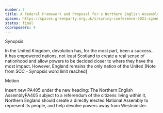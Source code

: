 ```yaml
---
number: 2
title: A Federal Framework and Proposal for a Northern English Assembly
spaces: https://spaces.greenparty.org.uk/s/spring-conference-2021-agenda-forum2/?contentId=78642
status: final
coproposers: 4
---
```

Synopsis


In the United Kingdom, devolution has, for the most part, been a success... it has empowered nations, not least Scotland to create a real sense of nationhood and allow powers to be decided closer to where they have the most impact. However, England remains the only nation of the United [Note from SOC - Synopsis word limit reached]


Motion


Insert new PA405 under the new heading: The Northern English AssemblyPA405 subject to a referendum of the citizens living within it, Northern England should create a directly elected National Assembly to represent its people, and help devolve powers away from Westminster.
